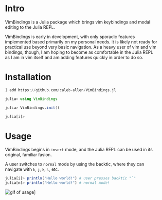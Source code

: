 # Intro

VimBindings is a Julia package which brings vim keybindings and modal editing to the Julia REPL.

VimBindings is early in development, with only sporadic features implemented based primarily on my personal needs. It is likely not ready for practical use beyond very basic navigation. As a heavy user of vim and vim bindings, though, I am hoping to become as comfortable in the Julia REPL as I am in vim itself and am adding features quickly in order to do so.

# Installation

```julia
] add https://github.com/caleb-allen/VimBindings.jl

julia> using VimBindings

julia> VimBindings.init()

julia[i]> 
```

# Usage
VimBindings begins in `insert` mode, and the Julia REPL can be used in its original, familiar fasion.

A user switches to `normal` mode by using the backtic, where they can navigate with `h`, `j`, `k`, `l`, etc.
```julia
julia[i]> println("Hello world!") # user presses backtic "`"
julia[n]> println("Hello world!") # normal mode!
```
![gif of usage](https://raw.githubusercontent.com/caleb-allen/VimBindings.jl/master/vimbindings.gif)]
